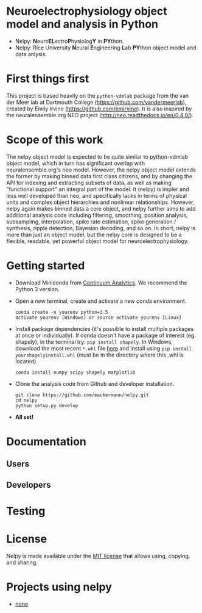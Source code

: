 Neuroelectrophysiology object model and analysis in Python
==========================================================

* Nelpy: **N**euro**EL**ectro**P**hysiolog**Y** in **PY**thon.
* Nelpy: Rice University **N**eural **E**ngineering **L**ab **PY**thon 
    object model and data anlysis.

First things first
==================

This project is based heavily on the `python-vdmlab` package from the 
van der Meer lab at Dartmouth College (https://github.com/vandermeerlab),
created by Emily Irvine (https://github.com/emirvine). It is also inspired
by the neuralensemble.org NEO project (http://neo.readthedocs.io/en/0.4.0/).

Scope of this work
==================
The nelpy object model is expected to be quite similar to python-vdmlab object
model, which in turn has significant overlap with neuralensemble.org's neo 
model. However, the nelpy object model extends the former by making binned data
first class citizens, and by changing the API for indexing and extracting subsets
of data, as well as making "functional support" an integral part of the model. It
(nelpy) is impler and less well developed than neo, and specifically lacks in 
terms of physical units and complex object hierarchies and nonlinear relationships.
However, nelpy again makes binned data a core object, and nelpy further aims to 
add additional analysis code including filtering, smoothing, position analysis,
subsampling, interpolation, spike rate estimation, spike generation / synthesis,
ripple detection, Bayesian decoding, and so on. In short, nelpy is more than just
an object model, but the nelpy core is designed to be a flexible, readable, yet
powerful object model for neuroelectrophysiology.

Getting started
===============

* Download Miniconda from
  [Continuum Analytics](http://conda.pydata.org/miniconda.html).
  We recommend the Python 3 version.
* Open a *new* terminal, create and activate a new conda environment.

  ```
  conda create -n yourenv python=3.5
  activate yourenv [Windows] or source activate yourenv [Linux]
  ```

* Install package dependencies (it's possible to
  install multiple packages at once or individually).
  If conda doesn't have a package of interest (eg. shapely),
  in the terminal try: `pip install shapely`.
  In Windows, download the most recent `*.whl` file
  [here](http://www.lfd.uci.edu/~gohlke/pythonlibs/#shapely)
  and install using `pip install yourshapelyinstall.whl`
  (must be in the directory where this .whl is located).

  ```
  conda install numpy scipy shapely matplotlib
  ```

* Clone the analysis code from Github and developer installation.

  ```
  git clone https://github.com/eackermann/nelpy.git
  cd nelpy
  python setup.py develop
  ```

* **All set!**

Documentation
=============

Users
-----

Developers
----------

Testing
=======

License
=======

Nelpy is made available under the [MIT license](LICENSE) 
that allows using, copying, and sharing.

Projects using nelpy
====================

* [none](url)
